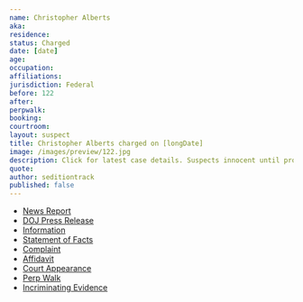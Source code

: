 ```yaml
---
name: Christopher Alberts
aka:
residence: 
status: Charged
date: [date]
age: 
occupation:
affiliations:
jurisdiction: Federal
before: 122
after:
perpwalk:
booking: 
courtroom:
layout: suspect
title: Christopher Alberts charged on [longDate]
image: /images/preview/122.jpg
description: Click for latest case details. Suspects innocent until proven guilty.
quote:
author: seditiontrack
published: false
---
```


- [News Report]()
- [DOJ Press Release]()
- [Information]()
- [Statement of Facts]()
- [Complaint]()
- [Affidavit]()
- [Court Appearance]()
- [Perp Walk]()
- [Incriminating Evidence]()
